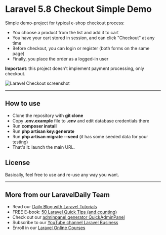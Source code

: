 # Laravel 5.8 Checkout Simple Demo

Simple demo-project for typical e-shop checkout process:

- You choose a product from the list and add it to cart
- You have your cart stored in session, and can click "Checkout" at any time
- Before checkout, you can login or register (both forms on the same page) 
- Finally, you place the order as a logged-in user

__Important__: this project doesn't implement payment processing, only checkout.

![Laravel Checkout screenshot](https://laraveldaily.com/wp-content/uploads/2019/07/Screen-Shot-2019-07-01-at-7.52.57-AM.png)

---

## How to use

- Clone the repository with __git clone__
- Copy __.env.example__ file to __.env__ and edit database credentials there
- Run __composer install__
- Run __php artisan key:generate__
- Run __php artisan migrate --seed__ (it has some seeded data for your testing)
- That's it: launch the main URL. 

## License

Basically, feel free to use and re-use any way you want.

---

## More from our LaravelDaily Team

- Read our [Daily Blog with Laravel Tutorials](https://laraveldaily.com)
- FREE E-book: [50 Laravel Quick Tips (and counting)](https://laraveldaily.com/free-e-book-40-laravel-quick-tips-and-counting/)
- Check out our [adminpanel generator QuickAdminPanel](https:/2019.quickadminpanel.com) 
- Subscribe to our [YouTube channel Laravel Business](https://www.youtube.com/channel/UCTuplgOBi6tJIlesIboymGA)
- Enroll in our [Laravel Online Courses](https://laraveldaily.teachable.com/)